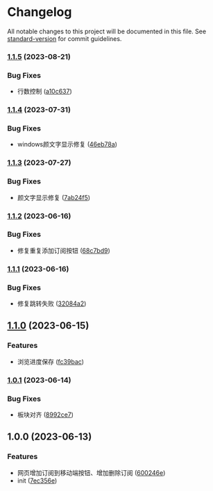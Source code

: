 # Changelog

All notable changes to this project will be documented in this file. See [standard-version](https://github.com/conventional-changelog/standard-version) for commit guidelines.

### [1.1.5](https://github.com/tiamed/nmbxd-feed-viewer-extension/compare/v1.1.4...v1.1.5) (2023-08-21)


### Bug Fixes

* 行数控制 ([a10c637](https://github.com/tiamed/nmbxd-feed-viewer-extension/commit/a10c637ff3127b44c11444d8de0430563e8392d7))

### [1.1.4](https://github.com/tiamed/nmbxd-feed-viewer-extension/compare/v1.1.3...v1.1.4) (2023-07-31)


### Bug Fixes

* windows颜文字显示修复 ([46eb78a](https://github.com/tiamed/nmbxd-feed-viewer-extension/commit/46eb78ac8de8977a852b227dd675f30402d42ad1))

### [1.1.3](https://github.com/tiamed/nmbxd-feed-viewer-extension/compare/v1.1.2...v1.1.3) (2023-07-27)


### Bug Fixes

* 颜文字显示修复 ([7ab24f5](https://github.com/tiamed/nmbxd-feed-viewer-extension/commit/7ab24f5a8d6bae7b38c16924c971bf0a9115d13f))

### [1.1.2](https://github.com/tiamed/nmbxd-feed-viewer-extension/compare/v1.1.1...v1.1.2) (2023-06-16)


### Bug Fixes

* 修复重复添加订阅按钮 ([68c7bd9](https://github.com/tiamed/nmbxd-feed-viewer-extension/commit/68c7bd900f6f0eacf491c718602578f2f87f53ba))

### [1.1.1](https://github.com/tiamed/nmbxd-feed-viewer-extension/compare/v1.1.0...v1.1.1) (2023-06-16)


### Bug Fixes

* 修复跳转失败 ([32084a2](https://github.com/tiamed/nmbxd-feed-viewer-extension/commit/32084a2294aa037478605dbaaaff185145edfbc1))

## [1.1.0](https://github.com/tiamed/nmbxd-feed-viewer-extension/compare/v1.0.1...v1.1.0) (2023-06-15)


### Features

* 浏览进度保存 ([fc39bac](https://github.com/tiamed/nmbxd-feed-viewer-extension/commit/fc39bac4320efcf0394e226ff011a12bfdeee392))

### [1.0.1](https://github.com/tiamed/nmbxd-feed-viewer-extension/compare/v1.0.0...v1.0.1) (2023-06-14)


### Bug Fixes

* 板块对齐 ([8992ce7](https://github.com/tiamed/nmbxd-feed-viewer-extension/commit/8992ce7931272bab6186894def9b11aa2d82421f))

## 1.0.0 (2023-06-13)


### Features

* 网页增加订阅到移动端按钮、增加删除订阅 ([600246e](https://github.com/tiamed/nmbxd-feed-viewer-extension/commit/600246ea3867bdfb48cd6a097bdd257206c9c1f9))
* init ([7ec356e](https://github.com/tiamed/nmbxd-feed-viewer-extension/commit/7ec356eff96511e83036cffc5d07b195903fe7ab))
